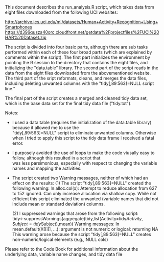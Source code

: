 This document describes the run_analysis.R script, which takes data from eight files downloaded from the following UCI websites:

http://archive.ics.uci.edu/ml/datasets/Human+Activity+Recognition+Using+Smartphones 
https://d396qusza40orc.cloudfront.net/getdata%2Fprojectfiles%2FUCI%20HAR%20Dataset.zip 

The script is divided into four basic parts, although there are sub tasks performed within each of these four broad parts (which are explained by comments within the script). The first part initializes the environment by pointing the R session to the directory that contains the eight files, and initializing the "data.table" library. The second part of the script reads in the data from the eight files downloaded from the abovementioned website. The third part of the sript reformats, cleans, and merges the data files, including deleting unwanted columns with the "tidy[,89:563]=NULL script line." 

The final part of the script creates a merged and cleaned tidy data set, which is the base data set for the final tidy data file ("tidy.txt").

Notes: 
- I used a data.table (requires the initialization of the data.table library) because it allowed me to use the           
  "tidy[,89:563]=NULL" script to eliminate unwanted columns. Otherwise when I tried to apply this script to the tidy data         frame I received a fatal error.
- I purposely avoided the use of loops to make the code viusally easy to follow, although this resulted in a script that   
  was less parsimonious, especially with respect to changing the variable names and mapping the activities.
- The script created two Warning messages, neither of which had an effect on the results:
  (1) The script "tidy[,89:563]=NULL"  created the following warning:
      In alloc.col(x): Attempt to reduce allocation from 627 to 152 ignored. Can only increase allocation via shallow copy.        While not efficient this script eliminated the unwanted (variable names that did not include mean or standard deviation) columns.

  (2) I suppressed warnings that arose from the following script:  
      tidy<-suppressWarnings(aggregate(tidy,list(Activity=tidy$Activity,Subject=tidy$Subject),mean))
      Warning messages:
      In mean.default(X[[i]], ...): argument is not numeric or logical: returning NA
      This warning arose because the script "tidy[,89:563]=NULL" creates non-numeric/logical elements (e.g., NULL cols)

Please refer to the Code Book for additional information about the underlying data, variable name changes, and tidy data file

